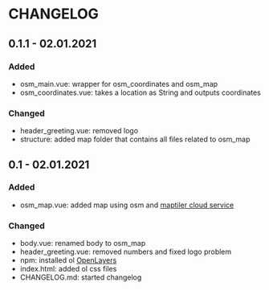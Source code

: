 # CHANGELOG

## 0.1.1 - 02.01.2021

### Added
* osm_main.vue: wrapper for osm_coordinates and osm_map
* osm_coordinates.vue: takes a location as String and outputs coordinates

### Changed
* header_greeting.vue: removed logo
* structure: added map folder that contains all files related to osm_map


## 0.1 - 02.01.2021

### Added
* osm_map.vue: added map using osm and [maptiler cloud service](https://cloud.maptiler.com/)

### Changed
* body.vue: renamed body to osm_map
* header_greeting.vue: removed numbers and fixed logo problem
* npm: installed ol [OpenLayers](https://openlayers.org/)
* index.html: added ol css files
* CHANGELOG.md: started changelog

